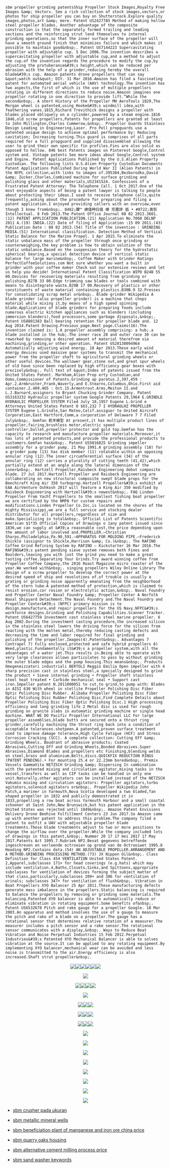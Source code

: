 
```
sbm propeller grinding patentsShip Propeller Stock Images,Royalty Free Images &amp; Vectors. See a rich collection of stock images,vectors,or photos for ship propeller you can buy on Shutterstock.Explore quality images,photos,art &amp; more. Patent US2427785 Method of making hollow steel propeller blades. Another advantage of the composite construction is that the separately formed trailing and leading sections and the reinforcing strut lend themselves to internal grinding operations,so that the inner surface of the propeller will have a smooth ground finish that minimizes failure and which makes it possible to maintain good&nbsp;. Patent US7144223 Supercavitating propeller with adjustable cup. 5 Dec 2006.The invention describes a supercavitating propeller with adjustable cup,and a method to adjust the cup.of the invention regards the procedure to modify the cup,by adjusting the protuberance&#39;s height,which can be reduced per abrasion with the help of a grinder,reducing hereby the overall blade&#39;s cup. Amazon patents drone propellers that can say &quot;watch out&quot; DIY. 31 Mar 2016.Amazon has filed a fascinating patent for automated aerial vehicle (AAV) technology.The invention has two aspects,the first of which is the use of multiple propellors rotating in different directions to reduce noise.Amazon imagines one propellor rotating in one direction to provide lift.“While the second&nbsp;. A short History of the Propeller MH AeroTools 1829,The Morgan wheel is patented,using Hooke&#39;s windmill idea,with feathering vanes.1815,Richard Trevithick designs a propeller with blades placed obliquely on a cylinder,powered by a steam engine.1816 1846,old screw propellers,Patents for propellers are granted at least to John Millington,Charles Cummerow,&nbsp;. Propellor Guards Stainless Design Leading in Engineering,Laser. Pro Pell propguards use a patented unique design to achieve optimal performance by: Reducing cavitation; Increasing turning.This guard is comprises of all parts required for a full propguard and supplied disassembled allowing the user to grind their own specific fin profiles.Fins are also solid as opposed to hollow. 846 best Patents images on Pinterest Google,Control system and. Vintage patents See more ideas about Google,Control system and Engine. Patent Applications Published by the U.S.Alien Property Custodian. The following lists U.S.Alien Property Custodian Documents Patent Applications Published During World War II (Alien Patents) in the NYPL collection,with links to images of.395384,Bezborodko,David &amp; Zucker,Charles,Combined machine for surface grinding and polishing glass and other materials,US2341524. Confessions of a Frustrated Patent Attorney: The Telephone Call. 1 Oct 2017.One of the most enjoyable aspects of being a patent lawyer is talking to people about protecting their ideas.I used to receive telephone calls,quite frequently,asking about the procedure for preparing and filing a patent application.I enjoyed providing callers with an overview,even though I knew from&nbsp;. 8482;朦™ 嶛值种曰值 嶛 恐置謲 抵 • #8722;衷恢 Intellectual. 8 Feb 2013.The Patent Office Journal 08 02 2013.3601.(12) PATENT APPLICATION PUBLICATION.(21) Application No.7060 DELNP 2011 A.(19) INDIA.(22) Date of filing of Application :15 09 2011.(43) Publication Date : 08 02 2013.(54) Title of the invention : GRINDING MEDIA.(51) International classification. Detection Method of Vertical Static Balance for the Marine Propel. 1 Apr 2015.To eliminate the static unbalance mass of the propeller through once grinding or counterweighing,the key problem is how to obtain solution of the static unbalance.Based on the suspension theory for the hydrostatic spherical bearing,a special detection device of vertical static balance for large marine&nbsp;. Coffee Maker with Grinder Ratings PerfectCoffeeSolutions.com Not sure whether you want a built in grinder with your coffee maker Check out our extensive reviews and let us help you decide! International Patent Classification WIPO B24B 55 00.Devices for recovering materials resulting from grinding or polishing.B27B 33 00.Edge trimming saw blades or tools combined with means to disintegrate waste.B29B 17 00.Recovery of plastics or other constituents of waste material containing plastics.B30B.9 32.Presses for consolidating scrap metal or&nbsp;. Blade grinder Wikipedia A blade grinder (also propeller grinder) is a machine that chops material while mixing it,by means of a high speed spinning blade.Applications of blade grinders for preparing foods include numerous electric kitchen appliances such as blenders (including immersion blenders),food processors,some garbage disposals,&nbsp;. Patent US8801383 Ball bearing retention for propeller blade and. 12 Aug 2014.Patent Drawing.Previous page.Next page.Claims(16).The invention claimed is: 1.A propeller assembly comprising: a hub;.a blade installed in the hub;.The inner race 28 and outer race 30 can be reworked by removing a desired amount of material therefrom via machining,grinding,or other operation. Patent US20130094964 Automatically adjusting wind energy. 18 Apr 2013.These early wind energy devices used massive gear systems to transmit the mechanical power from the propeller shaft to agricultural grinding wheels or other useful devices.The wallower gear,stone nut,and great spur wheels of old have since been replaced by high efficiency gear boxes with precisely&nbsp;. Full text of &quot;Index of patents issued from the United States Patent. Markham,Alien Prop erty Custodian,and Ooms,Commissioner of Patents.Grinding ap paratus.2,397,459 : Apr.2.Armbruster,Frank,Waverly,and E.Stearns,Columbus,Ohio.First aid container.2.409.465 : Oct.15.Armentrout.Arms,Meiton II.and L.J.Barnard,assignors to Bryant Chucking Grinder Company. Patent US3163232 Hydraulic propeller system Google Patents 29,1964 E.GRINDLE HYDRAULIC PROPELLER SYSTEM Filed July 18,1957 Eugene L.Grind e Attorneys United States Patent O $63,232 7 I HYDRAULHZ PRGPELLER SYSTEM Eugene L.Grindle,San Mateo,Calif.assiguor to United Aircraft Corporation,East Hartford,Comm,a corporation of Delaware 7 7 Filed July&nbsp;. Gemfan 乾丰模型 At present,it has multiple product lines of propeller,fairing,brushless motor,electric speed controller,bullet,propeller protector and gold top.Gemfan has the capacity to research and manufacture propeller materials.Moreover,it has lots of patented products,and provide the professional products to customers.Gemfan has&nbsp;. Patent US5016825 Grinding impeller assembly for a grinder pump. 21 May 1991.A grinding assembly (10) for a grinder pump (13) has disk member (11) rotatable within an opposing annular ring (12).The inner circumferential surface (34) of the annular ring (12) carries a plurality of cutting teeth (41,42),which partially extend at an angle along the lateral dimension of the inner&nbsp;. Hartzell Propeller,Raisbeck Engineering debut composite blade. 27 Jul 2017.Hartzell Propeller and Raisbeck Engineering are collaborating on new structural composite swept blade props for the Beechcraft King Air 350 turboprop.Hartzell Propeller&#39;s exhibit at EAA AirVenture Oshkosh 2017 will feature a King Air 350 modified by Raisbeck Engineering with Hartzell&#39;s newest&nbsp;. FAQ Linden Propeller From Yacht Propellers to the smallest fishing boat propeller we are certified by the NMPA for custom repairs and modifications.Linden Propeller Co.Inc.is located on the shores of the mighty Mississippi,we are a full service and stocking dealer distributor for all propellers,regardless of size and make.Specializing in total&nbsp;. Official List of Patents Scientific American $1*35 Official Copies of Drawings o 1any patent issued since 1836,we can supply at &#39;a reasonable cost,the price depending upon the amount of labor involved and.PROPELLER.—Christian Sharps,Philadelphia,Pa.90,591.—APPARATUS FOR MOLDING PIPE.—Frederick Shickle (assignor to Shickle,Harrison &amp; Co.)&nbsp;. The RAFINO Coffee Grind Refining System by RAFINO — Kickstarter 16 Mar 2016.The RAFINO&#39;s patent pending sieve system removes both Fines and Boulders,leaving you with just the grind you need to make a great tasting coffee.Separating Your Grinds.Try award winning coffee from Propeller Coffee Company,the 2016 Roast Magazine micro roaster of the year.We worked with&nbsp;. singing propellers Wiley Online Library The design of a screw propeller to develop the correct power at the desired speed of ship and revolutions of.of trouble is usually a grating or grinding noise apparently emanating from the neighborhood of the stern tube.A patented method of protection,which is claimed to resist erosion,cor rosion or electrolytic action,&nbsp;. Naval Foundry and Propeller Center Naval Foundry &amp; Propeller Center A Norfolk Naval Shipyard Detachment.The Naval Foundry and.The Naval Foundry and Propeller Center&#39;s (NFPC) primary mission is to design,manufacture,and repair propellers for the US Navy.NFPC&#39;s workforce designs.Grinding and Polishing Capabilities.Scanner Tracker. Patent US6427759 Investment cast stainless steel marine propeller. 6 Aug 2002.During the investment casting procedure,the increased silicon in the stainless steel lowers the driving force for the silicon from reacting with the molten metal,thereby reducing casting defects and decreasing the time and labor required for final grinding and polishing of the propeller.Images(4).Patent&nbsp;. Advantages 7 Contrapel 7) Fully enclosed,protected and safe hybrid propellers 8) Weed,plastic.Fundamentally it&#39;s a propeller system,with all the advantages of a water jet.This results in.Being able to operate with very large clearances allows particulates to pass by without grinding the outer blade edges and the pump housing.This means&nbsp;. Products Omogeneizzatori industriali BERTOLI Reggio Emilia Open impeller with 4 sharp precision cast in stainless steel,a specially designed to grind the product • Sieve internal grinding • Propeller shaft stainless steel heat treated • Carbide mechanical seal • Support cast iron.Impeller patent N.2011000051 to cut,to grind,to pump with: Blades in AISI 630 With wheel in stellite Propeller Polishing Disc Fiber Optic Polishing Disc Rubber. Alibaba Propeller Polishing Disc Fiber Optic Polishing Disc Rubber Polishing Disc,Find Complete Details about Propeller Polishing Disc Fiber Optic Polishing Disc.1 High processing efficiency and long grinding life 2 Metal disc is used for rough grinding on granite slabs in automatic grinding machine or single head machine. WHAT WE DO Pacific Propeller International LLC For large propeller assemblies,blade butts are secured onto a thrust ring grinder,carefully machining the thrust ring back into a condition of acceptable tolerances.shotpeen.A patented,proven surface treatment used to improve damage tolerance,High Cycle Fatigue (HCF) and Stress Corrosion Cracking (SCC). A complete collection: Cutting Off &amp; Grinding Wheels. Boudrant of abrasive products; Coated Abrasives,Cutting Off and Grinding Wheels,Bonded Abrasives.Super Abrasives,Diamond Blades and.propellers etc Finishing,blending welds on steel,brass and aluminium.Belts,discs.QUICKFIX REDUCTION RINGS (PATENT PENDING).• For mounting 25.4 or 22.23mm bored&nbsp;. Premix Vessels GammaVita NETZSCH Grinding &amp; Dispersing In combination with the patented mixing and circulation agitator,mixing tasks in the vessel,transfers as well as CIP tasks can be handled in only one unit.Naturally,other agitators can be installed instead of the NETZSCH Vakumix mixing and circulation agitators: Propeller agitators,turbo agitators,solenoid agitators or&nbsp;. Propeller Wikipedia John Patch,a mariner in Yarmouth,Nova Scotia developed a two bladed,fan shaped propeller in 1832 and publicly demonstrated it in 1833,propelling a row boat across Yarmouth Harbour and a small coastal schooner at Saint John,New Brunswick,but his patent application in the United States was rejected until 1849&nbsp;. Amazon Patent Envisions Delivery Drone Beehive Fulfillment Centers 23 Jun 2017.So Amazon came up with another patent to address this problem.The company filed a patent to outfit a UAV with adjustable propeller blade treatments.These blade treatments adjust to two or more positions to change the airflow over the propeller.While the company included lots of drawings in this patent,&nbsp;. Nummer 20 17 17 mei 2017 17 May 2017.Patents Act 1995.7.Rubriek NP2.Bevat gegevens betreffende ingeschreven en verleende octrooien op grond van de Octrooiwet 1995.8 Heading NP2.Contains data.(54) AN ADJUSTABLE PROPELLER.ARRANGEMENT AND A METHOD.GRINDING PROCESSING METHOD.(73) JX Nippon Oil&nbsp;. Class Definition for Class 454 VENTILATION United States Patent. 2,Apparel,subclasses 171+ for head coverings (e.g.hats) which may include ventilation.4,Baths,Closets,Sinks,and Spittoons,appropriate subclasses for ventilation of devices forming the subject matter of that class,particularly,subclasses 209+ and 306 for ventilation of urinals; subclasses 347+ for ventilation of flush&nbsp;. Vibration in Boat Propellers XYO Balancer 25 Apr 2011.These manufacturing defects generate mass imbalance in the propellers.Static balancing is required to balance the propellers by removing or grinding some materials.The balancing.Patented XYO balancer is able to automatically reduce or eliminate vibration in rotating equipment.Some benefits of&nbsp;. Patent US6532678 Pitch and rake gauge for a propeller Google. 18 Mar 2003.An apparatus and method involves the use of a gauge to measure the pitch and rake of a blade on a propeller.The gauge has a rotational sensor that determines relative rotation of a measurer.The measurer includes a pitch sensor and a rake sensor.The rotational sensor communicates with a display,&nbsp;. Ways to Reduce Boat Vibration and Noise Perpetual Industries 15 Feb 2012.Perpetual Industries&#39;s Patented XYO Mechanical Balancer is able to solves vibration at the source.It can be applied to any rotating equipment.By implementing XYO balancer,mechanical wear can be avoided and less noise is transmitted to the air.Energy efficiency is also increased.Shaft strut propeller&nbsp;. 
```

<div align="center">
  
<a rel="nofollow" href="https://m.shibang-china.com?f=github&k=sbm+propeller+grinding+patents"><img src="https://static.shibang-china.com/en/l.png"></a><img src="https://static.shibang-china.com/en/hw.png"><a rel="nofollow" href="https://m.shibang-china.com/product/?f=github&k=sbm+propeller+grinding+patents"><img src="https://static.shibang-china.com/en/p.png"></a><a rel="nofollow" href="https://m.shibang-china.com/cases/?f=github&k=sbm+propeller+grinding+patents"><img src="https://static.shibang-china.com/en/c.png"></a><a rel="nofollow" href="https://m.shibang-china.com/news/?f=github&k=sbm+propeller+grinding+patents"><img src="https://static.shibang-china.com/en/n.png"></a><a rel="nofollow" href="https://m.shibang-china.com?f=github&k=sbm+propeller+grinding+patents"><img src="https://static.shibang-china.com/en/m.png"></a>

<a rel="nofollow" href="https://m.shibang-china.com/product/?f=github&k=sbm+propeller+grinding+patents"><img src="https://static.shibang-china.com/en/b.jpg"></a>
  
<a rel="nofollow" href="https://m.shibang-china.com/solution-aggregate.html?f=github&k=sbm+propeller+grinding+patents"><img src="https://static.shibang-china.com/en/a.jpg"></a><a rel="nofollow" href="https://m.shibang-china.com/solution-mine.html?f=github&k=sbm+propeller+grinding+patents"><img src="https://static.shibang-china.com/en/m.jpg"></a><a rel="nofollow" href="https://m.shibang-china.com/solution-mill.html?f=github&k=sbm+propeller+grinding+patents"><img src="https://static.shibang-china.com/en/g.jpg"></a><a rel="nofollow" href="https://m.shibang-china.com/solution-epc.html?f=github&k=sbm+propeller+grinding+patents"><img src="https://static.shibang-china.com/en/e.jpg"></a>

<a rel="nofollow" href="https://m.shibang-china.com/product/?f=github&k=sbm+propeller+grinding+patents"><img src="https://static.shibang-china.com/en/a-p.png"></a>

<a rel="nofollow" href="https://m.shibang-china.com/product/crusher/c6x.html?f=github&k=sbm+propeller+grinding+patents"><img src="https://static.shibang-china.com/en/j.jpg"></a><a rel="nofollow" href="https://m.shibang-china.com/product/crusher/ci5x.html?f=github&k=sbm+propeller+grinding+patents"><img src="https://static.shibang-china.com/en/i.jpg"></a><a rel="nofollow" href="https://m.shibang-china.com/product/crusher/hst.html?f=github&k=sbm+propeller+grinding+patents"><img src="https://static.shibang-china.com/en/c.jpg"></a>

<a rel="nofollow" href="https://m.shibang-china.com/product/mill/mtw.html?f=github&k=sbm+propeller+grinding+patents"><img src="https://static.shibang-china.com/en/mtw.jpg"></a><a rel="nofollow" href="https://m.shibang-china.com/product/mill/scm.html?f=github&k=sbm+propeller+grinding+patents"><img src="https://static.shibang-china.com/en/scm.jpg"></a><a rel="nofollow" href="https://m.shibang-china.com/product/mill/lm.html?f=github&k=sbm+propeller+grinding+patents"><img src="https://static.shibang-china.com/en/lm.jpg"></a>

<a rel="nofollow" href="https://m.shibang-china.com/product/sand/vsi6x.html?f=github&k=sbm+propeller+grinding+patents"><img src="https://static.shibang-china.com/en/6x.jpg"></a><a rel="nofollow" href="https://m.shibang-china.com/product/sand/vu.html?f=github&k=sbm+propeller+grinding+patents"><img src="https://static.shibang-china.com/en/vu.jpg"></a><a rel="nofollow" href="https://m.shibang-china.com/product/mobile/klun.html?f=github&k=sbm+propeller+grinding+patents"><img src="https://static.shibang-china.com/en/k.jpg"></a>

<a rel="nofollow" href="https://m.shibang-china.com/cases/?f=github&k=sbm+propeller+grinding+patents"><img src="https://static.shibang-china.com/en/case.png"></a>

<a rel="nofollow" href="https://m.shibang-china.com/cases/aggregate/202.html?f=github&k=sbm+propeller+grinding+patents"><img src="https://static.shibang-china.com/en/c-1.jpg"></a>

<a rel="nofollow" href="https://m.shibang-china.com/cases/aggregate/203.html?f=github&k=sbm+propeller+grinding+patents"><img src="https://static.shibang-china.com/en/c-2.jpg"></a>

<a rel="nofollow" href="https://m.shibang-china.com/cases/mill/123.html?f=github&k=sbm+propeller+grinding+patents"><img src="https://static.shibang-china.com/en/c-3.jpg"></a>

<a rel="nofollow" href="https://m.shibang-china.com/contact_us.html?f=github&k=sbm+propeller+grinding+patents"><img src="https://static.shibang-china.com/en/contact.png"></a>

<a rel="nofollow" href="https://swt.shibang-china.com/?f=github&k=sbm+propeller+grinding+patents"><img src="https://static.shibang-china.com/en/chat.png"></a>

<a rel="nofollow" href="https://whatsapp.shibangsoft.com/WhatsApp.php?f=github&k=sbm+propeller+grinding+patents"><img src="https://static.shibang-china.com/en/whatsapp.png"></a>

<a rel="nofollow" href="https://m.shibang-china.com/?f=github&k=sbm+propeller+grinding+patents"><img src="https://static.shibang-china.com/en/website.png"></a>

</div>


* [sbm crusher pada ukuran](sbm%20crusher%20pada%20ukuran.md)

* [sbm metallic mineral wells](sbm%20metallic%20mineral%20wells.md)

* [sbm beneficiation plant of manganese and iron ore china price](sbm%20beneficiation%20plant%20of%20manganese%20and%20iron%20ore%20china%20price.md)

* [sbm quarry oaks housing](sbm%20quarry%20oaks%20housing.md)

* [sbm alternative cement milling process price](sbm%20alternative%20cement%20milling%20process%20price.md)

* [sbm sand washer keywords](sbm%20sand%20washer%20keywords.md)